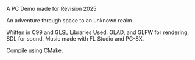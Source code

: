 A PC Demo made for Revision 2025

An adventure through space to an unknown realm. 

Written in C99 and GLSL
Libraries Used: GLAD, and GLFW for rendering, SDL for sound.
Music made with FL Studio and PG-8X.

Compile using CMake.
